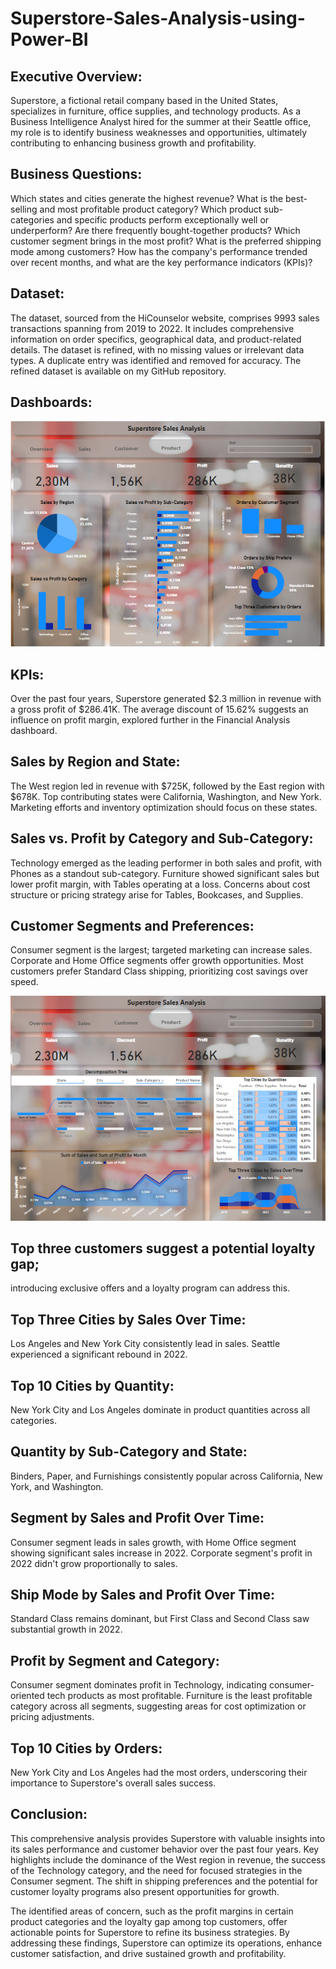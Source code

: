# Superstore-Sales-Analysis-using-Power-BI
## Executive Overview:
Superstore, a fictional retail company based in the United States, specializes in furniture, office supplies, and technology products. As a Business Intelligence Analyst hired for the summer at their Seattle office, my role is to identify business weaknesses and opportunities, ultimately contributing to enhancing business growth and profitability.

## Business Questions:

Which states and cities generate the highest revenue?
What is the best-selling and most profitable product category?
Which product sub-categories and specific products perform exceptionally well or underperform?
Are there frequently bought-together products?
Which customer segment brings in the most profit?
What is the preferred shipping mode among customers?
How has the company's performance trended over recent months, and what are the key performance indicators (KPIs)?

## Dataset:
The dataset, sourced from the HiCounselor website, comprises 9993 sales transactions spanning from 2019 to 2022. It includes comprehensive information on order specifics, geographical data, and product-related details. The dataset is refined, with no missing values or irrelevant data types. A duplicate entry was identified and removed for accuracy. The refined dataset is available on my GitHub repository.

## Dashboards:

![HR Analytics Dashboard](https://github.com/Jihen-Belhoudi/Superstore-Sales-Analysis-using-Power-BI/blob/main/1.PNG)
## KPIs:
Over the past four years, Superstore generated $2.3 million in revenue with a gross profit of $286.41K. The average discount of 15.62% suggests an influence on profit margin, explored further in the Financial Analysis dashboard.

## Sales by Region and State:
The West region led in revenue with $725K, followed by the East region with $678K.
Top contributing states were California, Washington, and New York. Marketing efforts and inventory optimization should focus on these states.

## Sales vs. Profit by Category and Sub-Category:
Technology emerged as the leading performer in both sales and profit, with Phones as a standout sub-category.
Furniture showed significant sales but lower profit margin, with Tables operating at a loss. Concerns about cost structure or pricing strategy arise for Tables, Bookcases, and Supplies.

## Customer Segments and Preferences:
Consumer segment is the largest; targeted marketing can increase sales. Corporate and Home Office segments offer growth opportunities.
Most customers prefer Standard Class shipping, prioritizing cost savings over speed.

![HR Analytics Dashboard](https://github.com/Jihen-Belhoudi/Superstore-Sales-Analysis-using-Power-BI/blob/main/2.PNG)

## Top three customers suggest a potential loyalty gap; 
introducing exclusive offers and a loyalty program can address this.
## Top Three Cities by Sales Over Time:
Los Angeles and New York City consistently lead in sales.
Seattle experienced a significant rebound in 2022.

## Top 10 Cities by Quantity:
New York City and Los Angeles dominate in product quantities across all categories.

## Quantity by Sub-Category and State:
Binders, Paper, and Furnishings consistently popular across California, New York, and Washington.

## Segment by Sales and Profit Over Time:
Consumer segment leads in sales growth, with Home Office segment showing significant sales increase in 2022.
Corporate segment's profit in 2022 didn't grow proportionally to sales.

## Ship Mode by Sales and Profit Over Time:
Standard Class remains dominant, but First Class and Second Class saw substantial growth in 2022.

## Profit by Segment and Category:
Consumer segment dominates profit in Technology, indicating consumer-oriented tech products as most profitable.
Furniture is the least profitable category across all segments, suggesting areas for cost optimization or pricing adjustments.

## Top 10 Cities by Orders:
New York City and Los Angeles had the most orders, underscoring their importance to Superstore's overall sales success.

## Conclusion:
This comprehensive analysis provides Superstore with valuable insights into its sales performance and customer behavior over the past four years. Key highlights include the dominance of the West region in revenue, the success of the Technology category, and the need for focused strategies in the Consumer segment. The shift in shipping preferences and the potential for customer loyalty programs also present opportunities for growth.

The identified areas of concern, such as the profit margins in certain product categories and the loyalty gap among top customers, offer actionable points for Superstore to refine its business strategies. By addressing these findings, Superstore can optimize its operations, enhance customer satisfaction, and drive sustained growth and profitability.
